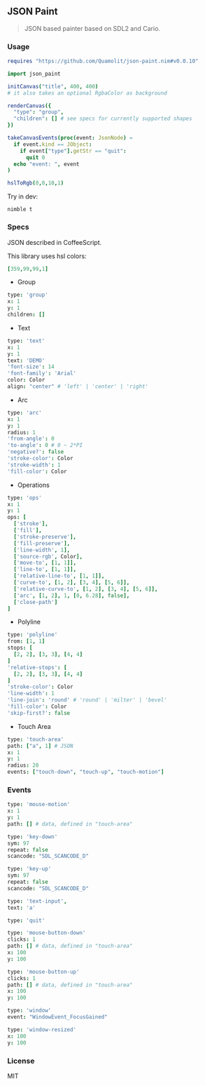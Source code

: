 ## JSON Paint

> JSON based painter based on SDL2 and Cario.

### Usage

```nim
requires "https://github.com/Quamolit/json-paint.nim#v0.0.10"
```

```nim
import json_paint

initCanvas("title", 400, 400)
# it also takes an optional RgbaColor as background

renderCanvas({
  "type": "group",
  "children": [] # see specs for currently supported shapes
})

takeCanvasEvents(proc(event: JsonNode) =
  if event.kind == JObject:
    if event["type"].getStr == "quit":
      quit 0
  echo "event: ", event
)

hslToRgb(0,0,10,1)
```

Try in dev:

```
nimble t
```

### Specs

JSON described in CoffeeScript.

This library uses hsl colors:

```coffee
[359,99,99,1]
```

- Group

```coffee
type: 'group'
x: 1
y: 1
children: []
```

- Text

```coffee
type: 'text'
x: 1
y: 1
text: 'DEMO'
'font-size': 14
'font-family': 'Arial'
color: Color
align: "center" # 'left' | 'center' | 'right'
```

- Arc

```coffee
type: 'arc'
x: 1
y: 1
radius: 1
'from-angle': 0
'to-angle': 0 # 0 ~ 2*PI
'negative?': false
'stroke-color': Color
'stroke-width': 1
'fill-color': Color
```

- Operations

```coffee
type: 'ops'
x: 1
y: 1
ops: [
  ['stroke'],
  ['fill'],
  ['stroke-preserve'],
  ['fill-preserve'],
  ['line-width', 1],
  ['source-rgb', Color],
  ['move-to', [1, 1]],
  ['line-to', [1, 1]],
  ['relative-line-to', [1, 1]],
  ['curve-to', [1, 2], [3, 4], [5, 6]],
  ['relative-curve-to', [1, 2], [3, 4], [5, 6]],
  ['arc', [1, 2], 1, [0, 6.28], false],
  ['close-path']
]
```

- Polyline

```coffee
type: 'polyline'
from: [1, 1]
stops: [
  [2, 2], [3, 3], [4, 4]
]
'relative-stops': [
  [2, 2], [3, 3], [4, 4]
]
'stroke-color': Color
'line-width': 1
'line-join': 'round' # 'round' | 'milter' | 'bevel'
'fill-color': Color
'skip-first?': false
```

- Touch Area

```coffee
type: 'touch-area'
path: ["a", 1] # JSON
x: 1
y: 1
radius: 20
events: ["touch-down", "touch-up", "touch-motion"]
```

### Events

```coffee
type: 'mouse-motion'
x: 1
y: 1
path: [] # data, defined in "touch-area"
```

```coffee
type: 'key-down'
sym: 97
repeat: false
scancode: "SDL_SCANCODE_D"
```

```coffee
type: 'key-up'
sym: 97
repeat: false
scancode: "SDL_SCANCODE_D"
```

```coffee
type: 'text-input',
text: 'a'
```

```coffee
type: 'quit'
```

```coffee
type: 'mouse-button-down'
clicks: 1
path: [] # data, defined in "touch-area"
x: 100
y: 100
```

```coffee
type: 'mouse-button-up'
clicks: 1
path: [] # data, defined in "touch-area"
x: 100
y: 100
```

```coffee
type: 'window'
event: "WindowEvent_FocusGained"
```

```coffee
type: 'window-resized'
x: 100
y: 100
```

### License

MIT
